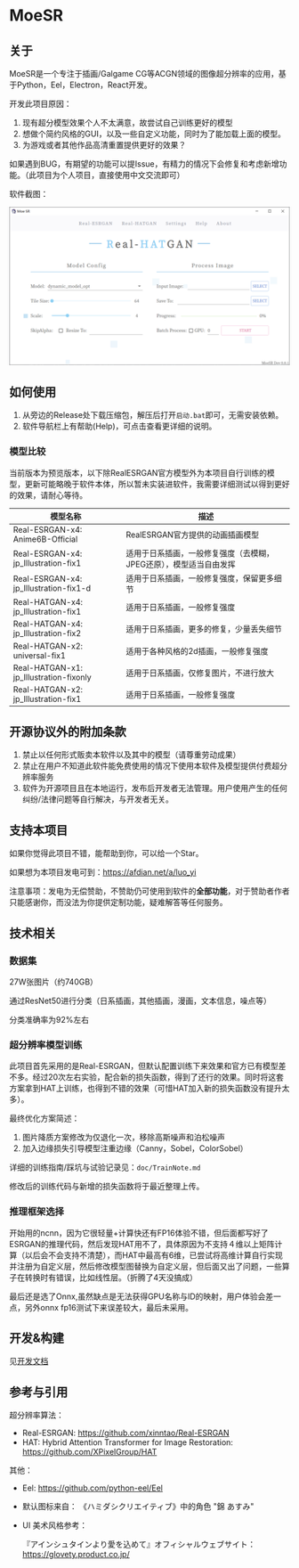 # MoeSR

## 关于

MoeSR是一个专注于插画/Galgame CG等ACGN领域的图像超分辨率的应用，基于Python，Eel，Electron，React开发。

开发此项目原因：

1. 现有超分模型效果个人不太满意，故尝试自己训练更好的模型
2. 想做个简约风格的GUI，以及一些自定义功能，同时为了能加载上面的模型。
3. 为游戏或者其他作品高清重置提供更好的效果？

如果遇到BUG，有期望的功能可以提Issue，有精力的情况下会修复和考虑新增功能。（此项目为个人项目，直接使用中文交流即可）

软件截图：

![MoeSR-Screenshot](Readme.assets/MoeSR-Screenshot.png)

## 如何使用

1. 从旁边的Release处下载压缩包，解压后打开`启动.bat`即可，无需安装依赖。
2. 软件导航栏上有帮助(Help)，可点击查看更详细的说明。

### 模型比较

当前版本为预览版本，以下除RealESRGAN官方模型外为本项目自行训练的模型，更新可能略晚于软件本体，所以暂未实装进软件，我需要详细测试以得到更好的效果，请耐心等待。

  | 模型名称                                | 描述                                                         |
   | --------------------------------------- | ------------------------------------------------------------ |
   | Real-ESRGAN-x4: Anime6B-Official        | RealESRGAN官方提供的动画插画模型                             |
   | Real-ESRGAN-x4: jp_Illustration-fix1    | 适用于日系插画，一般修复强度（去模糊，JPEG还原），模型适当自由发挥 |
   | Real-ESRGAN-x4: jp_Illustration-fix1-d  | 适用于日系插画，一般修复强度，保留更多细节                   |
   | Real-HATGAN-x4: jp_Illustration-fix1    | 适用于日系插画，一般修复强度                                 |
   | Real-HATGAN-x4: jp_Illustration-fix2    | 适用于日系插画，更多的修复，少量丢失细节                     |
   | Real-HATGAN-x2: universal-fix1          | 适用于各种风格的2d插画，一般修复强度                         |
   | Real-HATGAN-x1: jp_Illustration-fixonly | 适用于日系插画，仅修复图片，不进行放大                       |
   | Real-HATGAN-x2: jp_Illustration-fix1    | 适用于日系插画，一般修复强度                                 |

## 开源协议外的附加条款

1. 禁止以任何形式贩卖本软件以及其中的模型（请尊重劳动成果）
2. 禁止在用户不知道此软件能免费使用的情况下使用本软件及模型提供付费超分辨率服务
3. 软件为开源项目且在本地运行，发布后开发者无法管理。用户使用产生的任何纠纷/法律问题等自行解决，与开发者无关。

## 支持本项目

如果你觉得此项目不错，能帮助到你，可以给一个Star。

如果想为本项目发电可到：https://afdian.net/a/luo_yi

注意事项：发电为无偿赞助，不赞助仍可使用到软件的**全部功能**，对于赞助者作者只能感谢你，而没法为你提供定制功能，疑难解答等任何服务。

## 技术相关

### 数据集

27W张图片（约740GB）

通过ResNet50进行分类（日系插画，其他插画，漫画，文本信息，噪点等）

分类准确率为92%左右

### 超分辨率模型训练

此项目首先采用的是Real-ESRGAN，但默认配置训练下来效果和官方已有模型差不多。经过20次左右实验，配合新的损失函数，得到了还行的效果。同时将这套方案拿到HAT上训练，也得到不错的效果（可惜HAT加入新的损失函数没有提升太多）。

最终优化方案简述：

1. 图片降质方案修改为仅退化一次，移除高斯噪声和泊松噪声
2. 加入边缘损失引导模型注重边缘（Canny，Sobel，ColorSobel）

详细的训练指南/踩坑与试验记录见：`doc/TrainNote.md`

修改后的训练代码与新增的损失函数将于最近整理上传。

### 推理框架选择

开始用的ncnn，因为它很轻量+计算快还有FP16体验不错，但后面都写好了ESRGAN的推理代码，然后发现HAT用不了，具体原因为不支持４维以上矩阵计算（以后会不会支持不清楚），而HAT中最高有6维，已尝试将高维计算自行实现并注册为自定义层，然后修改模型图替换为自定义层，但后面又出了问题，一些算子在转换时有错误，比如线性层。（折腾了4天没搞成）

最后还是选了Onnx,虽然缺点是无法获得GPU名称与ID的映射，用户体验会差一点，另外onnx fp16测试下来误差较大，最后未采用。

## 开发&构建

见[开发文档](doc/develop.md)

## 参考与引用

超分辨率算法：

- Real-ESRGAN: https://github.com/xinntao/Real-ESRGAN
- HAT: Hybrid Attention Transformer for Image Restoration: https://github.com/XPixelGroup/HAT

其他：

- Eel: https://github.com/python-eel/Eel

- 默认图标来自： 《ハミダシクリエイティブ》中的角色 "錦 あすみ"

- UI 美术风格参考：

  『アインシュタインより愛を込めて』オフィシャルウェブサイト：https://glovety.product.co.jp/


